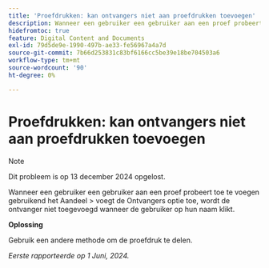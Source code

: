 ```yaml
---
title: 'Proefdrukken: kan ontvangers niet aan proefdrukken toevoegen'
description: Wanneer een gebruiker een gebruiker aan een proef probeert toe te voegen gebruikend het Aandeel&gt; voeg Ontvangers toe optie, wordt de ontvanger niet toegevoegd wanneer de gebruiker op hun naam klikt.
hidefromtoc: true
feature: Digital Content and Documents
exl-id: 79d5de9e-1990-497b-ae33-fe56967a4a7d
source-git-commit: 7b66d253831c83bf6166cc5be39e18be704503a6
workflow-type: tm+mt
source-wordcount: '90'
ht-degree: 0%

---
```


# Proefdrukken: kan ontvangers niet aan proefdrukken toevoegen

>[!NOTE]
>
>Dit probleem is op 13 december 2024 opgelost.

Wanneer een gebruiker een gebruiker aan een proef probeert toe te voegen gebruikend het Aandeel > voegt de Ontvangers optie toe, wordt de ontvanger niet toegevoegd wanneer de gebruiker op hun naam klikt.

**Oplossing**

Gebruik een andere methode om de proefdruk te delen.

_Eerste rapporteerde op 1 Juni, 2024._
